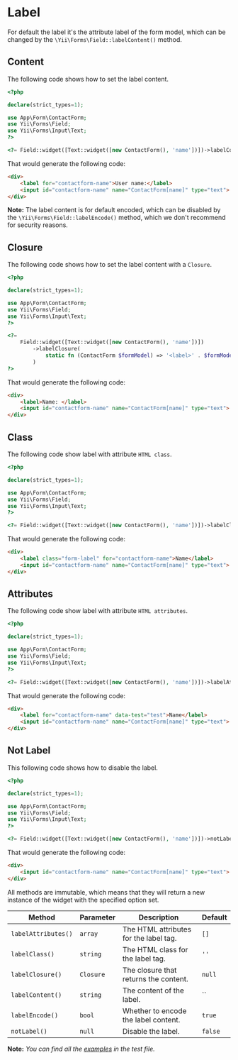 # Label

For default the label it's the attribute label of the form model, which can be changed by the `\Yii\Forms\Field::labelContent()` method.

## Content

The following code shows how to set the label content.

```php
<?php

declare(strict_types=1);

use App\Form\ContactForm;
use Yii\Forms\Field;
use Yii\Forms\Input\Text;
?>

<?= Field::widget([Text::widget([new ContactForm(), 'name'])])->labelContent('User name:') ?>
```

That would generate the following code:

```html
<div>
    <label for="contactform-name">User name:</label>
    <input id="contactform-name" name="ContactForm[name]" type="text">
</div>
```

**Note:** The label content is for default encoded, which can be disabled by the `\Yii\Forms\Field::labelEncode()` method, which we don't recommend for security reasons.


## Closure

The following code shows how to set the label content with a `Closure`.

```php
<?php

declare(strict_types=1);

use App\Form\ContactForm;
use Yii\Forms\Field;
use Yii\Forms\Input\Text;
?>

<?=            
    Field::widget([Text::widget([new ContactForm(), 'name'])])
        ->labelClosure(
            static fn (ContactForm $formModel) => '<label>' . $formModel->getLabel('name') . ': </label>'
        )
?>
```

That would generate the following code:

```html
<div>
    <label>Name: </label>
    <input id="contactform-name" name="ContactForm[name]" type="text">
</div>
```

## Class

The following code show label with attribute `HTML class`.

```php
<?php

declare(strict_types=1);

use App\Form\ContactForm;
use Yii\Forms\Field;
use Yii\Forms\Input\Text;
?>

<?= Field::widget([Text::widget([new ContactForm(), 'name'])])->labelClass('form-label') ?>
```

That would generate the following code:

```html
<div>
    <label class="form-label" for="contactform-name">Name</label>
    <input id="contactform-name" name="ContactForm[name]" type="text">
</div>
```

## Attributes

The following code show label with attribute `HTML attributes`.

```php
<?php

declare(strict_types=1);

use App\Form\ContactForm;
use Yii\Forms\Field;
use Yii\Forms\Input\Text;
?>

<?= Field::widget([Text::widget([new ContactForm(), 'name'])])->labelAttributes(['data-test' => 'test']) ?>
```

That would generate the following code:

```html
<div>
    <label for="contactform-name" data-test="test">Name</label>
    <input id="contactform-name" name="ContactForm[name]" type="text">
</div>
```

## Not Label

This following code shows how to disable the label.

```php
<?php

declare(strict_types=1);

use App\Form\ContactForm;
use Yii\Forms\Field;
use Yii\Forms\Input\Text;
?>

<?= Field::widget([Text::widget([new ContactForm(), 'name'])])->notLabel() ?>
```

That would generate the following code:

```html
<div>
    <input id="contactform-name" name="ContactForm[name]" type="text">
</div>
```

All methods are immutable, which means that they will return a new instance of the widget with the specified option set.

| Method              | Parameter     | Description                            | Default    |
|---------------------|---------------|----------------------------------------|------------|
| `labelAttributes()` | `array`       | The HTML attributes for the label tag. | `[]`       |
| `labelClass()`      | `string`      | The HTML class for the label tag.      | `''`       |
| `labelClosure()`    | `Closure`     | The closure that returns the content.  | `null`     |
| `labelContent()`    | `string`      | The content of the label.              | ``         |
| `labelEncode()`     | `bool`        | Whether to encode the label content.   | `true`     |
| `notLabel()`        | `null`        | Disable the label.                     | `false`    |

**Note:** *You can find all the [examples](/tests/Doc/LabelDocTest.php) in the test file.*
